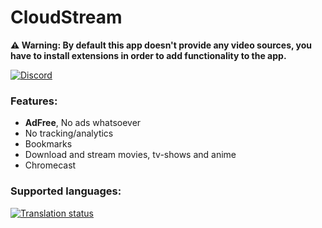 # CloudStream

**⚠️ Warning: By default this app doesn't provide any video sources, you have to install extensions in order to add functionality to the app.**


[![Discord](https://invidget.switchblade.xyz/5Hus6fM)](https://discord.gg/5Hus6fM)

### Features:
+ **AdFree**, No ads whatsoever
+ No tracking/analytics
+ Bookmarks
+ Download and stream movies, tv-shows and anime
+ Chromecast

### Supported languages:
<a href="https://hosted.weblate.org/engage/cloudstream/">
  <img src="https://hosted.weblate.org/widgets/cloudstream/-/app/multi-auto.svg" alt="Translation status" />
</a>
